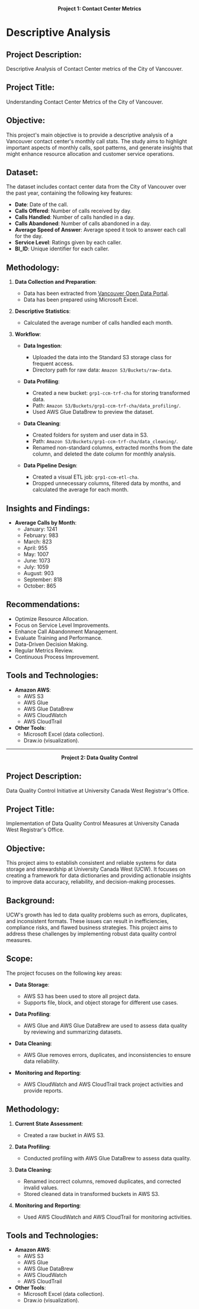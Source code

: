 <p align="center"><strong>Project 1: Contact Center Metrics</strong></p>

# Descriptive Analysis

## Project Description:
Descriptive Analysis of Contact Center metrics of the City of Vancouver.

## Project Title:
Understanding Contact Center Metrics of the City of Vancouver.

## Objective:
This project's main objective is to provide a descriptive analysis of a Vancouver contact center's monthly call stats. The study aims to highlight important aspects of monthly calls, spot patterns, and generate insights that might enhance resource allocation and customer service operations.

## Dataset:
The dataset includes contact center data from the City of Vancouver over the past year, containing the following key features:
- **Date**: Date of the call.
- **Calls Offered**: Number of calls received by day.
- **Calls Handled**: Number of calls handled in a day.
- **Calls Abandoned**: Number of calls abandoned in a day.
- **Average Speed of Answer**: Average speed it took to answer each call for the day.
- **Service Level**: Ratings given by each caller.
- **BI_ID**: Unique identifier for each caller.

## Methodology:
1. **Data Collection and Preparation**:
   - Data has been extracted from [Vancouver Open Data Portal](https://opendata.vancouver.ca/explore/dataset/3-1-1-contact-centre-metrics/information/).
   - Data has been prepared using Microsoft Excel.

2. **Descriptive Statistics**:
   - Calculated the average number of calls handled each month.

3. **Workflow**:
   - **Data Ingestion**:
     - Uploaded the data into the Standard S3 storage class for frequent access.
     - Directory path for raw data: `Amazon S3/Buckets/raw-data`.

   - **Data Profiling**:
     - Created a new bucket: `grp1-ccm-trf-cha` for storing transformed data.
     - Path: `Amazon S3/Buckets/grp1-ccm-trf-cha/data_profiling/`.
     - Used AWS Glue DataBrew to preview the dataset.

   - **Data Cleaning**:
     - Created folders for system and user data in S3.
     - Path: `Amazon S3/Buckets/grp1-ccm-trf-cha/data_cleaning/`.
     - Renamed non-standard columns, extracted months from the date column, and deleted the date column for monthly analysis.

   - **Data Pipeline Design**:
     - Created a visual ETL job: `grp1-ccm-etl-cha`.
     - Dropped unnecessary columns, filtered data by months, and calculated the average for each month.

## Insights and Findings:
- **Average Calls by Month**:
  - January: 1241
  - February: 983
  - March: 823
  - April: 955
  - May: 1007
  - June: 1073
  - July: 1059
  - August: 903
  - September: 818
  - October: 865

## Recommendations:
- Optimize Resource Allocation.
- Focus on Service Level Improvements.
- Enhance Call Abandonment Management.
- Evaluate Training and Performance.
- Data-Driven Decision Making.
- Regular Metrics Review.
- Continuous Process Improvement.

## Tools and Technologies:
- **Amazon AWS**:
  - AWS S3
  - AWS Glue
  - AWS Glue DataBrew
  - AWS CloudWatch
  - AWS CloudTrail
- **Other Tools**:
  - Microsoft Excel (data collection).
  - Draw.io (visualization).

---

<p align="center"><strong>Project 2: Data Quality Control</strong></p>

## Project Description:
Data Quality Control Initiative at University Canada West Registrar's Office.

## Project Title:
Implementation of Data Quality Control Measures at University Canada West Registrar's Office.

## Objective:
This project aims to establish consistent and reliable systems for data storage and stewardship at University Canada West (UCW). It focuses on creating a framework for data dictionaries and providing actionable insights to improve data accuracy, reliability, and decision-making processes.

## Background:
UCW's growth has led to data quality problems such as errors, duplicates, and inconsistent formats. These issues can result in inefficiencies, compliance risks, and flawed business strategies. This project aims to address these challenges by implementing robust data quality control measures.

## Scope:
The project focuses on the following key areas:
- **Data Storage**: 
  - AWS S3 has been used to store all project data.
  - Supports file, block, and object storage for different use cases.

- **Data Profiling**:
  - AWS Glue and AWS Glue DataBrew are used to assess data quality by reviewing and summarizing datasets.

- **Data Cleaning**:
  - AWS Glue removes errors, duplicates, and inconsistencies to ensure data reliability.

- **Monitoring and Reporting**:
  - AWS CloudWatch and AWS CloudTrail track project activities and provide reports.

## Methodology:
1. **Current State Assessment**:
   - Created a raw bucket in AWS S3.

2. **Data Profiling**:
   - Conducted profiling with AWS Glue DataBrew to assess data quality.

3. **Data Cleaning**:
   - Renamed incorrect columns, removed duplicates, and corrected invalid values.
   - Stored cleaned data in transformed buckets in AWS S3.

4. **Monitoring and Reporting**:
   - Used AWS CloudWatch and AWS CloudTrail for monitoring activities.

## Tools and Technologies:
- **Amazon AWS**:
  - AWS S3
  - AWS Glue
  - AWS Glue DataBrew
  - AWS CloudWatch
  - AWS CloudTrail
- **Other Tools**:
  - Microsoft Excel (data collection).
  - Draw.io (visualization).
